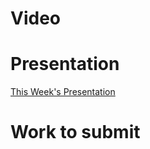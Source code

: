 
# Video

# Presentation
[This Week's Presentation](_presentations/presentationWeek03.md)

# Work to submit